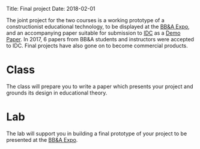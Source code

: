 Title: Final project
Date: 2018-02-01

The joint project for the two courses is a working prototype of a constructionist educational technology, to be displayed at the [BB&A Expo]({filename}/logistics/expo.md), and an accompanying paper suitable for submission to [IDC](http://idc-2018.org/) as a [Demo Paper](http://idc-2018.org/demos-art-installations/). In 2017, 6 papers from BB&A students and instructors were accepted to IDC. Final projects have also gone on to become commercial products.

# Class

The class will prepare you to write a paper which presents your project and grounds its design in educational theory.

# Lab

The lab will support you in building a final prototype of your project to be presented at the [BB&A Expo]({filename}/logistics/expo.md). 

